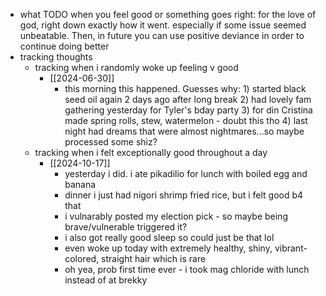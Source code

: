   * what TODO when you feel good or something goes right: for the love of god, right down exactly how it went. especially if some issue seemed unbeatable. Then, in future you can use positive deviance in order to continue doing better
  * tracking thoughts
    * tracking when i randomly woke up feeling v good
      * [[2024-06-30]]
        * this morning this happened. Guesses why: 1) started black seed oil again 2 days ago after long break 2) had lovely fam gathering yesterday for Tyler's bday party 3) for din Cristina made spring rolls, stew, watermelon - doubt this tho 4) last night had dreams that were almost nightmares...so maybe processed some shiz? 
    * tracking when i felt exceptionally good throughout a day
      * [[2024-10-17]]
        * yesterday i did. i ate pikadilio for lunch with boiled egg and banana
        * dinner i just had nigori shrimp fried rice, but i felt good b4 that
        * i vulnarably posted my election pick - so maybe being brave/vulnerable triggered it?
        * i also got really good sleep so could just be that lol
        * even woke up today with extremely healthy, shiny, vibrant-colored, straight hair which is rare
        * oh yea, prob first time ever - i took mag chloride with lunch instead of at brekky